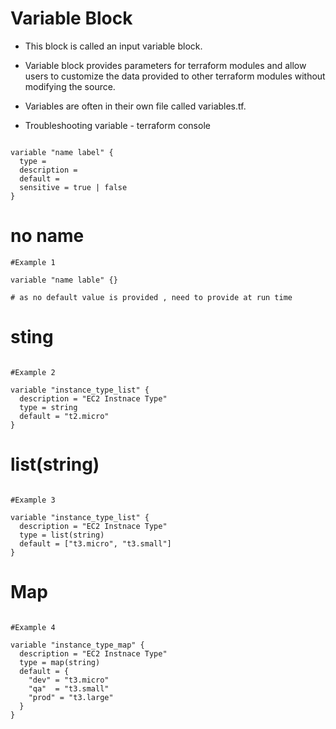 # Variable Block

- This block is called an input variable block. 
- Variable block provides parameters for terraform modules and allow users to customize the data provided to other terraform modules without modifying the source.
- Variables are often in their own file called variables.tf. 

- Troubleshooting variable - terraform console 

```

variable "name label" {
  type = 
  description = 
  default = 
  sensitive = true | false 
}

```
# no name
```
#Example 1

variable "name lable" {}

# as no default value is provided , need to provide at run time 

```
# sting 
```

#Example 2 

variable "instance_type_list" {
  description = "EC2 Instnace Type"
  type = string
  default = "t2.micro"
}

```

# list(string)
```

#Example 3 

variable "instance_type_list" {
  description = "EC2 Instnace Type"
  type = list(string)
  default = ["t3.micro", "t3.small"]
}

```

# Map
```

#Example 4 

variable "instance_type_map" {
  description = "EC2 Instnace Type"
  type = map(string)
  default = {
    "dev" = "t3.micro"
    "qa"  = "t3.small"
    "prod" = "t3.large"
  }
}

```


